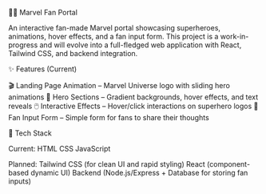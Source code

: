 🦸‍♂️ Marvel Fan Portal

An interactive fan-made Marvel portal showcasing superheroes, animations, hover effects, and a fan input form. This project is a work-in-progress and will evolve into a full-fledged web application with React, Tailwind CSS, and backend integration.

✨ Features (Current)

🎬 Landing Page Animation – Marvel Universe logo with sliding hero animations
🎨 Hero Sections – Gradient backgrounds, hover effects, and text reveals
🖱️ Interactive Effects – Hover/click interactions on superhero logos
📝 Fan Input Form – Simple form for fans to share their thoughts

🚀 Tech Stack

Current:
HTML
CSS
JavaScript

Planned:
Tailwind CSS (for clean UI and rapid styling)
React (component-based dynamic UI)
Backend (Node.js/Express + Database for storing fan inputs)


